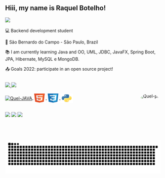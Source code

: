 ## Hiii, my name is Raquel Botelho!

![](https://komarev.com/ghpvc/?username=RaquelBotelhoof&color=blueviolet)  

💻  Backend development student

🏡 São Bernardo do Campo - São Paulo, Brazil

📚 I am currently learning Java and OO, UML, JDBC, JavaFX, Spring Boot, JPA, Hibernate, MySQL e MongoDB.

📤 Goals 2022: participate in an open source project!

 ##
 
<div>
  <a href="https://github.com/RaquelBotelhoof">
  <img height="180em" src="https://github-readme-stats.vercel.app/api?username=RaquelBotelhoof&show_icons=true&theme=dracula&include_all_commits=true&count_private=true"/>
  <img height="180em" src="https://github-readme-stats.vercel.app/api/top-langs/?username=RaquelBotelhoof&layout=compact&langs_count=7&theme=dracula"/>
</div>
<div style="display: inline_block"><br>
  <img align="center" alt="Quel-JAVA" height="30" width="40"src="https://cdn.jsdelivr.net/gh/devicons/devicon/icons/java/java-original.svg"> 
  <img align="center" alt="Quel-HTML" height="30" width="40" src="https://raw.githubusercontent.com/devicons/devicon/master/icons/html5/html5-original.svg">
  <img align="center" alt="Quel-CSS" height="30" width="40" src="https://raw.githubusercontent.com/devicons/devicon/master/icons/css3/css3-original.svg">
  <img align="center" alt="Quel-Python" height="30" width="40" src="https://raw.githubusercontent.com/devicons/devicon/master/icons/python/python-original.svg">
  <img align="right" alt="Quel-pic" height="150" style="border-radius:50px;" src="https://i.picasion.com/pic91/4ab76b47d805d9967c6ae0a3b5c75fc8.gif">
</div>
  
##
  
<div>
  <a href="https://www.instagram.com/raquel_botelhoof/" target="_blank"><img src="https://img.shields.io/badge/-Instagram-%23E4405F?style=for-the-badge&logo=instagram&logoColor=white" target="_blank"></a>
  <a href = "mailto:raquel.botelhoof@gmail.com"><img src="https://img.shields.io/badge/-Gmail-%23333?style=for-the-badge&logo=gmail&logoColor=white" target="_blank"></a>
  <a href="https://www.linkedin.com/in/raquel-botelho-2a0ab816a/" target="_blank"><img src="https://img.shields.io/badge/-LinkedIn-%230077B5?style=for-the-badge&logo=linkedin&logoColor=white" target="_blank"></a> 
  </div>
  
   ![Snake animation](https://github.com/RaquelBotelhoof/RaquelBotelhoof/blob/output/github-contribution-grid-snake.svg)
</div>

